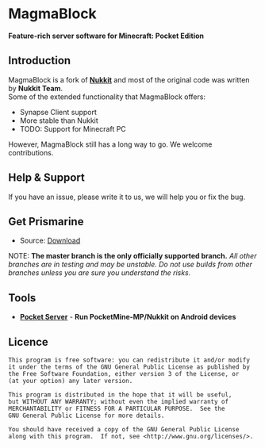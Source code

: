MagmaBlock
===================

__Feature-rich server software for Minecraft: Pocket Edition__

Introduction
-------------
MagmaBlock is a fork of **[Nukkit](https://github.com/Nukkit/Nukkit)** and most of the original code was written by **Nukkit Team**.<br>
Some of the extended functionality that MagmaBlock offers:

* Synapse Client support
* More stable than Nukkit
* TODO: Support for Minecraft PC

However, MagmaBlock still has a long way to go. We welcome contributions.

Help & Support
-------------
If you have an issue, please write it to us, we will help you or fix the bug.

Get Prismarine
-------------
<!--* Jar: [Download](http://193.124.185.24/get_prismarine.php)-->
* Source: [Download](https://github.com/PrismarineMC//archive/master.zip)

NOTE: **The master branch is the only officially supported branch.**
_All other branches are in testing and may be unstable. Do not use builds from other branches unless you are sure you understand the risks._

Tools
-------------
<!--* **[DevTools](https://github.com/PocketMine/DevTools)** - **Plugin and server development tools plugin**-->
* **[Pocket Server](https://github.com/fengberd/MinecraftPEServer)** - **Run PocketMine-MP/Nukkit on Android devices**

Licence
-------------
	This program is free software: you can redistribute it and/or modify
	it under the terms of the GNU General Public License as published by
	the Free Software Foundation, either version 3 of the License, or
	(at your option) any later version.

	This program is distributed in the hope that it will be useful,
	but WITHOUT ANY WARRANTY; without even the implied warranty of
	MERCHANTABILITY or FITNESS FOR A PARTICULAR PURPOSE.  See the
	GNU General Public License for more details.

	You should have received a copy of the GNU General Public License
	along with this program.  If not, see <http://www.gnu.org/licenses/>.

